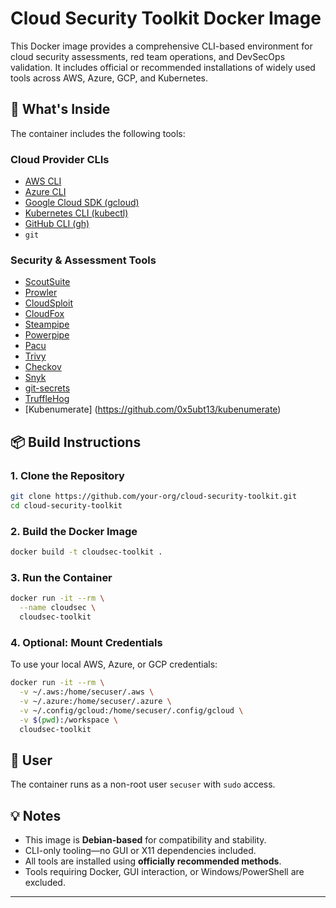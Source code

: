 # Cloud Security Toolkit Docker Image

This Docker image provides a comprehensive CLI-based environment for cloud security assessments, red team operations, and DevSecOps validation. It includes official or recommended installations of widely used tools across AWS, Azure, GCP, and Kubernetes.

## 🔧 What's Inside

The container includes the following tools:

### Cloud Provider CLIs
- [AWS CLI](https://docs.aws.amazon.com/cli/latest/userguide/install-cliv2.html)
- [Azure CLI](https://learn.microsoft.com/en-us/cli/azure/install-azure-cli)
- [Google Cloud SDK (gcloud)](https://cloud.google.com/sdk/docs/install)
- [Kubernetes CLI (kubectl)](https://kubernetes.io/docs/tasks/tools/install-kubectl/)
- [GitHub CLI (gh)](https://cli.github.com/)
- `git`

### Security & Assessment Tools
- [ScoutSuite](https://github.com/nccgroup/ScoutSuite)
- [Prowler](https://github.com/prowler-cloud/prowler)
- [CloudSploit](https://github.com/aquasecurity/cloudsploit)
- [CloudFox](https://github.com/BishopFox/cloudfox)
- [Steampipe](https://steampipe.io/)
- [Powerpipe](https://powerpipe.io/)
- [Pacu](https://github.com/RhinoSecurityLabs/pacu)
- [Trivy](https://github.com/aquasecurity/trivy)
- [Checkov](https://github.com/bridgecrewio/checkov)
- [Snyk](https://snyk.io/)
- [git-secrets](https://github.com/awslabs/git-secrets)
- [TruffleHog](https://github.com/trufflesecurity/trufflehog)
- [Kubenumerate] (https://github.com/0x5ubt13/kubenumerate)

## 📦 Build Instructions

### 1. Clone the Repository

```bash
git clone https://github.com/your-org/cloud-security-toolkit.git
cd cloud-security-toolkit
```

### 2. Build the Docker Image

```bash
docker build -t cloudsec-toolkit .
```

### 3. Run the Container

```bash
docker run -it --rm \
  --name cloudsec \
  cloudsec-toolkit
```

### 4. Optional: Mount Credentials

To use your local AWS, Azure, or GCP credentials:

```bash
docker run -it --rm \
  -v ~/.aws:/home/secuser/.aws \
  -v ~/.azure:/home/secuser/.azure \
  -v ~/.config/gcloud:/home/secuser/.config/gcloud \
  -v $(pwd):/workspace \
  cloudsec-toolkit
```

## 👤 User

The container runs as a non-root user `secuser` with `sudo` access.

## 💡 Notes

- This image is **Debian-based** for compatibility and stability.
- CLI-only tooling—no GUI or X11 dependencies included.
- All tools are installed using **officially recommended methods**.
- Tools requiring Docker, GUI interaction, or Windows/PowerShell are excluded.

---



